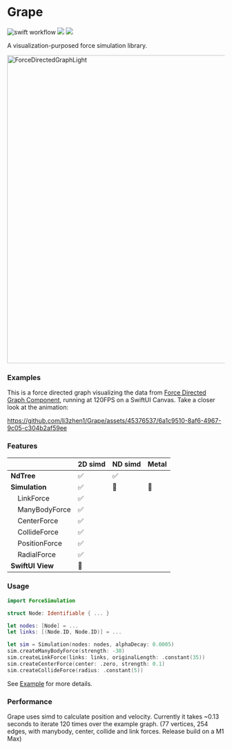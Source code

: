 # Grape

![swift workflow](https://github.com/li3zhen1/Grape/actions/workflows/swift.yml/badge.svg)
[![](https://img.shields.io/endpoint?url=https%3A%2F%2Fswiftpackageindex.com%2Fapi%2Fpackages%2Fli3zhen1%2FGrape%2Fbadge%3Ftype%3Dplatforms)](https://swiftpackageindex.com/li3zhen1/Grape)
[![](https://img.shields.io/endpoint?url=https%3A%2F%2Fswiftpackageindex.com%2Fapi%2Fpackages%2Fli3zhen1%2FGrape%2Fbadge%3Ftype%3Dswift-versions)](https://swiftpackageindex.com/li3zhen1/Grape)



A visualization-purposed force simulation library.


<img width="712" alt="ForceDirectedGraphLight" src="https://github.com/li3zhen1/Grape/assets/45376537/e0e8049d-25c2-4e5c-9623-6bf43ddddfa5">

### Examples

This is a force directed graph visualizing the data from [Force Directed Graph Component](https://observablehq.com/@d3/force-directed-graph-component), running at 120FPS on a SwiftUI Canvas. Take a closer look at the animation:

https://github.com/li3zhen1/Grape/assets/45376537/6a1c9510-8af6-4967-9c05-c304b2af59ee


### Features

|   | 2D simd | ND simd | Metal |
| --- | --- | --- | --- |
| **NdTree** | ✅ | ✅ |  |
| **Simulation** | ✅ | 🚧 | 🚧 |
| &emsp;LinkForce | ✅ |   |  |
| &emsp;ManyBodyForce | ✅ |  |  |
| &emsp;CenterForce | ✅ |  |  |
| &emsp;CollideForce | ✅ |  |  |
| &emsp;PositionForce | ✅ |  |  |
| &emsp;RadialForce | ✅ |  |  |
| **SwiftUI View** | 🚧 |  |  |


### Usage

```swift
import ForceSimulation

struct Node: Identifiable { ... }

let nodes: [Node] = ... 
let links: [(Node.ID, Node.ID)] = ... 

let sim = Simulation(nodes: nodes, alphaDecay: 0.0005)
sim.createManyBodyForce(strength: -30)
sim.createLinkForce(links: links, originalLength: .constant(35))
sim.createCenterForce(center: .zero, strength: 0.1)
sim.createCollideForce(radius: .constant(5))

```

See [Example](https://github.com/li3zhen1/Grape/tree/main/Examples/GrapeView) for more details.

### Performance

Grape uses simd to calculate position and velocity. Currently it takes ~0.13 seconds to iterate 120 times over the example graph. (77 vertices, 254 edges, with manybody, center, collide and link forces. Release build on a M1 Max)
